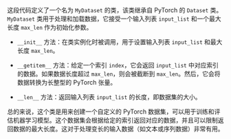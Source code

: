 这段代码定义了一个名为 `MyDataset` 的类，该类继承自 PyTorch 的 `Dataset` 类。`MyDataset` 类用于处理和加载数据，它接受一个输入列表 `input_list` 和一个最大长度 `max_len` 作为初始化参数。

- `__init__` 方法：在类实例化时被调用，用于设置输入列表 `input_list` 和最大长度 `max_len`。

- `__getitem__` 方法：给定一个索引 `index`，它会返回 `input_list` 中对应索引的数据。如果数据长度超过 `max_len`，则会被截断到 `max_len`。然后，它会将数据转换为长整型的 PyTorch 张量。

- `__len__` 方法：返回输入列表 `input_list` 的长度，即数据集的大小。

总的来说，这个类是用来创建一个自定义的 PyTorch 数据集，可以用于训练和评估机器学习模型。这个数据集会根据给定的索引返回对应的数据，并且可以限制返回数据的最大长度。这对于处理变长的输入数据（如文本或序列数据）非常有用。